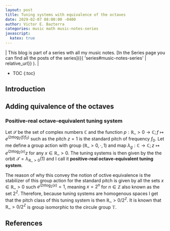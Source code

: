 ```yaml
---
layout: post
title: Tuning systems with equivalence of the octaves
date: 2029-02-07 08:00:00 -0400
author: Victor E. Bazterra
categories: music math music-notes-series
javascript:
  katex: true
---
```


| This blog is part of a series wth all my music notes. [In the Series page you can find all the posts of the series]({{ 'series#music-notes-series' | relative_url}} ). |

* TOC
{:toc}

## Introduction

## Adding quivalence of the octaves

### Positive-real octave-equivalent tuning system

Let $\mathcal{S}$ be the set of complex numbers $\mathbb{C}$ and the function $p: \mathbb{R}\_{>0} \rightarrow \mathbb{C}; f \mapsto e^{i2\pi\log_2(f/f_0)}$ such as the pitch $z = 1$ is the standard pitch of frequency $f_0$. Let me define a group action with group $(\mathbb{R}\_{>0}, \cdot, 1)$ and map $\lambda_g: \mathbb{C} \rightarrow \mathbb{C}; z \mapsto e^{i2\pi\log_2(x)}z$ for any $x \in \mathbb{R}\_{>0}$. The tuning systems is then given by the the orbit $\mathcal{T} = \lambda_{\mathbb{R}\_{>0}}(1)$ and I call it **positive-real octave-equivalent tuning system**.

The reason of why this convey the notion of octive equivalence is the stabilizer of this group action for the standard pitch is given by all the sets $x \in \mathbb{R}\_{>0}$ such $e^{i2\pi\log_2(x)} = 1$, meaning $x = 2^n$ for $n \in \mathbb{Z}$ also known as the set $2^{\mathbb{Z}}$. Therefore, because tuning systems are homogenous spaces I get that the pitch class of this tuning system is then $\mathbb{R}\_{>0}/2^{\mathbb{Z}}$. It is known that $\mathbb{R}\_{>0}/2^{\mathbb{Z}}$ is group isomorphic to the circule group $\mathbb{T}$.

## References

[^1]: [Blog about tuning systems]({% post_url 2029-02-03-tuning-systems %})
